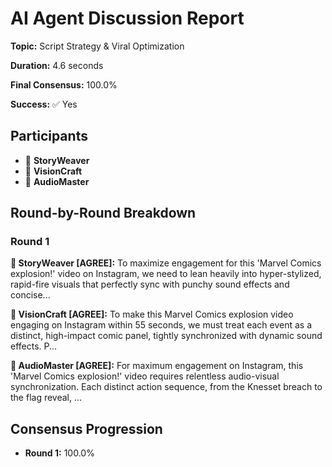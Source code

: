 # AI Agent Discussion Report

**Topic:** Script Strategy & Viral Optimization

**Duration:** 4.6 seconds

**Final Consensus:** 100.0%

**Success:** ✅ Yes

## Participants

- 📝 **StoryWeaver**
- 🎨 **VisionCraft**
- 🎵 **AudioMaster**

## Round-by-Round Breakdown

### Round 1

**📝 StoryWeaver [AGREE]:** To maximize engagement for this 'Marvel Comics explosion!' video on Instagram, we need to lean heavily into hyper-stylized, rapid-fire visuals that perfectly sync with punchy sound effects and concise...

**🎨 VisionCraft [AGREE]:** To make this Marvel Comics explosion video engaging on Instagram within 55 seconds, we must treat each event as a distinct, high-impact comic panel, tightly synchronized with dynamic sound effects.  P...

**🎵 AudioMaster [AGREE]:** For maximum engagement on Instagram, this 'Marvel Comics explosion!' video requires relentless audio-visual synchronization. Each distinct action sequence, from the Knesset breach to the flag reveal, ...

## Consensus Progression

- **Round 1:** 100.0%
